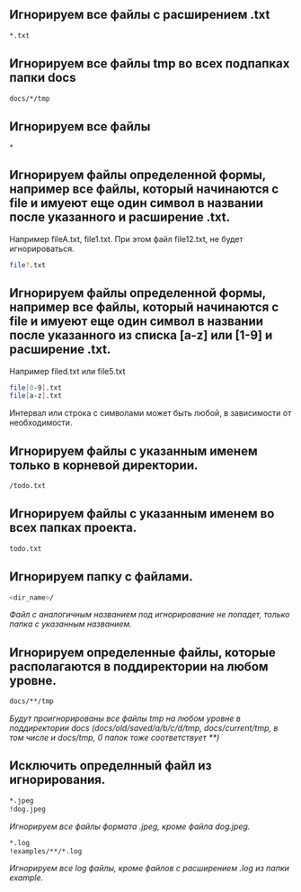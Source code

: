 Игнорируем все файлы с расширением .txt
---
```bash
*.txt
```
Игнорируем все файлы tmp во всех подпапках папки docs
---
```bash
docs/*/tmp
```
Игнорируем все файлы
---
```bash
*
```
Игнорируем файлы определенной формы, например все файлы, который начинаются с file и имуеют еще один символ в названии после указанного и расширение .txt. 
---
Например fileA.txt, file1.txt. При этом файл file12.txt, не будет игнорироваться.
```bash
file?.txt
```
Игнорируем файлы определенной формы, например все файлы, который начинаются с file и имуеют еще один символ в названии после указанного из списка [a-z] или [1-9] и расширение .txt. 
---
Например filed.txt или file5.txt
```bash
file[0-9].txt
file[a-z].txt
```
Интервал или строка с символами может быть любой, в зависимости от необходимости.

Игнорируем файлы с указанным именем только в корневой директории.
---
```bash
/todo.txt
```

Игнорируем файлы с указанным именем во всех папках проекта.
---
```bash
todo.txt
```
Игнорируем папку с файлами.
---
```bash
<dir_name>/
```
_Файл с аналогичным названием под игнорирование не попадет, только папка с указанным названием._

Игнорируем определенные файлы, которые располагаются в поддиректории на любом уровне.
---
```bash
docs/**/tmp
```
_Будут проигнорированы все файлы tmp на любом уровне в поддиректории docs (docs/old/saved/a/b/c/d/tmp, docs/current/tmp, в том числе и docs/tmp, 0 папок тоже соответствует **)_

Исключить определнный файл из игнорирования.
---
```bash
*.jpeg
!dog.jpeg
```
_Игнорируем все файлы формата .jpeg, кроме файла dog.jpeg._

```bash
*.log
!examples/**/*.log
```
_Игнорируем все log файлы, кроме файлов с расширением .log из папки example._
